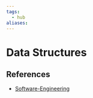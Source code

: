 ```yaml
---
tags:
  - hub
aliases:
---
```


# Data Structures

<!--
	This can be empty
	This can be an index
	This can be it's own note
-->

## References

- [Software-Engineering](Software-Engineering.md)
